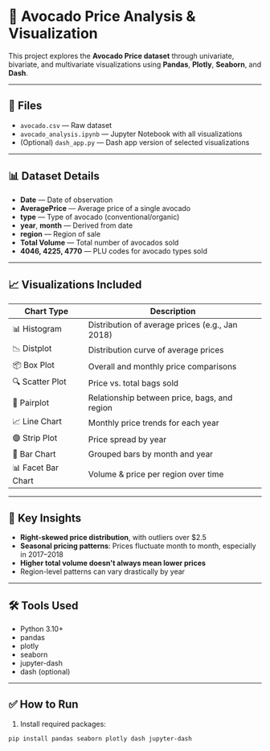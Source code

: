 # 🥑 Avocado Price Analysis & Visualization

This project explores the **Avocado Price dataset** through univariate, bivariate, and multivariate visualizations using **Pandas**, **Plotly**, **Seaborn**, and **Dash**.

---

## 📁 Files

- `avocado.csv` — Raw dataset
- `avocado_analysis.ipynb` — Jupyter Notebook with all visualizations
- (Optional) `dash_app.py` — Dash app version of selected visualizations

---

## 📊 Dataset Details

- **Date** — Date of observation  
- **AveragePrice** — Average price of a single avocado  
- **type** — Type of avocado (conventional/organic)  
- **year**, **month** — Derived from date  
- **region** — Region of sale  
- **Total Volume** — Total number of avocados sold  
- **4046, 4225, 4770** — PLU codes for avocado types sold  

---

## 📈 Visualizations Included

| Chart Type      | Description |
|------------------|-------------|
| 📊 Histogram       | Distribution of average prices (e.g., Jan 2018) |
| 📉 Distplot        | Distribution curve of average prices |
| 📦 Box Plot        | Overall and monthly price comparisons |
| 🔍 Scatter Plot    | Price vs. total bags sold |
| 📌 Pairplot        | Relationship between price, bags, and region |
| 📈 Line Chart      | Monthly price trends for each year |
| 🟣 Strip Plot      | Price spread by year |
| 🧱 Bar Chart       | Grouped bars by month and year |
| 📊 Facet Bar Chart | Volume & price per region over time |

---

## 🧠 Key Insights

- **Right-skewed price distribution**, with outliers over \$2.5
- **Seasonal pricing patterns**: Prices fluctuate month to month, especially in 2017–2018
- **Higher total volume doesn't always mean lower prices**
- Region-level patterns can vary drastically by year

---

## 🛠 Tools Used

- Python 3.10+
- pandas
- plotly
- seaborn
- jupyter-dash
- dash (optional)

---

## ✅ How to Run

1. Install required packages:
```bash
pip install pandas seaborn plotly dash jupyter-dash
